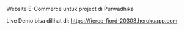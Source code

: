 Website E-Commerce untuk project di Purwadhika

Live Demo bisa dilihat di:  https://fierce-fjord-20303.herokuapp.com
